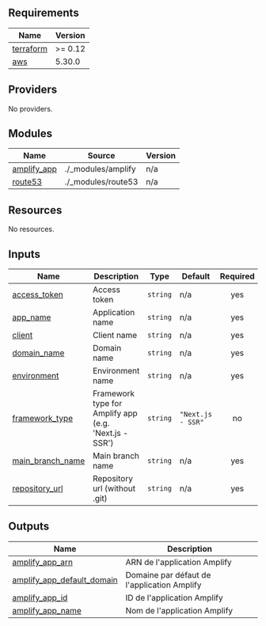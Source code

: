 <!-- BEGIN_TF_DOCS -->
## Requirements

| Name | Version |
|------|---------|
| <a name="requirement_terraform"></a> [terraform](#requirement\_terraform) | >= 0.12 |
| <a name="requirement_aws"></a> [aws](#requirement\_aws) | 5.30.0 |

## Providers

No providers.

## Modules

| Name | Source | Version |
|------|--------|---------|
| <a name="module_amplify_app"></a> [amplify\_app](#module\_amplify\_app) | ./_modules/amplify | n/a |
| <a name="module_route53"></a> [route53](#module\_route53) | ./_modules/route53 | n/a |

## Resources

No resources.

## Inputs

| Name | Description | Type | Default | Required |
|------|-------------|------|---------|:--------:|
| <a name="input_access_token"></a> [access\_token](#input\_access\_token) | Access token | `string` | n/a | yes |
| <a name="input_app_name"></a> [app\_name](#input\_app\_name) | Application name | `string` | n/a | yes |
| <a name="input_client"></a> [client](#input\_client) | Client name | `string` | n/a | yes |
| <a name="input_domain_name"></a> [domain\_name](#input\_domain\_name) | Domain name | `string` | n/a | yes |
| <a name="input_environment"></a> [environment](#input\_environment) | Environment name | `string` | n/a | yes |
| <a name="input_framework_type"></a> [framework\_type](#input\_framework\_type) | Framework type for Amplify app (e.g. 'Next.js - SSR') | `string` | `"Next.js - SSR"` | no |
| <a name="input_main_branch_name"></a> [main\_branch\_name](#input\_main\_branch\_name) | Main branch name | `string` | n/a | yes |
| <a name="input_repository_url"></a> [repository\_url](#input\_repository\_url) | Repository url (without .git) | `string` | n/a | yes |

## Outputs

| Name | Description |
|------|-------------|
| <a name="output_amplify_app_arn"></a> [amplify\_app\_arn](#output\_amplify\_app\_arn) | ARN de l'application Amplify |
| <a name="output_amplify_app_default_domain"></a> [amplify\_app\_default\_domain](#output\_amplify\_app\_default\_domain) | Domaine par défaut de l'application Amplify |
| <a name="output_amplify_app_id"></a> [amplify\_app\_id](#output\_amplify\_app\_id) | ID de l'application Amplify |
| <a name="output_amplify_app_name"></a> [amplify\_app\_name](#output\_amplify\_app\_name) | Nom de l'application Amplify |
<!-- END_TF_DOCS -->